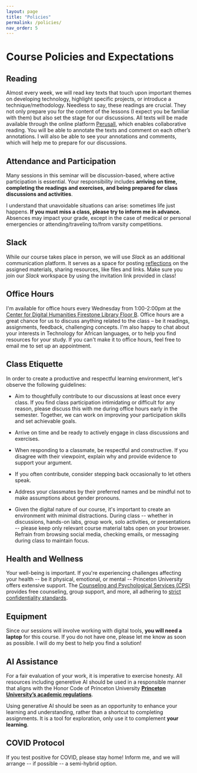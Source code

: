 ```yaml
---
layout: page
title: "Policies"
permalink: /policies/
nav_order: 5
---
```


# Course Policies and Expectations

## Reading

Almost every week, we will read key texts that touch upon important themes on developing technology, highlight specific projects, or introduce a technique/methodology. Needless to say, these readings are crucial. They not only prepare you for the content of the lessons (I expect you be familiar with them) but also set the stage for our discussions. All texts will be made available through the online platform [Perusall](https://www.perusall.com/), which enables collaborative reading. You will be able to annotate the texts and comment on each other’s annotations. I will also be able to see your annotations and comments, which will help me to prepare for our discussions.

<!--
## Class Meeting Types

Below goes an overview of the different types of class meetings we'll have. It is important to note that **discussions -- anchored by the readings -- will be part of every class meeting**, regardless of the type.

- **Discussion**{: .label .label-blue}: Sessions that combine lecturing with discussions, emphasizing critical engagement with the assigned materials.
- **Lab**{: .label .label-red}: Hands-on sessions that apply concepts in a practical setting.
- **Present**{: .label .label-green}: Sessions where students present their projects or research.
- **Field Trip**{: .label .label-yellow}: Visit to Princeton University Library Special Collections.
-->

## Attendance and Participation

Many sessions in this seminar will be discussion-based, where active participation is essential. Your responsibility includes **arriving on time, completing the readings and exercises, and being prepared for class discussions and activities**.

I understand that unavoidable situations can arise: sometimes life just happens. **If you must miss a class, please try to inform me in advance.** Absences may impact your grade, except in the case of medical or personal emergencies or attending/traveling to/from varsity competitions.

## Slack

While our course takes place in person, we will use _Slack_ as an additional communication platform. It serves as a space for posting [reflections](https://join.slack.com/t/frs159/shared_invite/zt-2pl1avtc5-R7ls3K~lDgq02kPn7iVTpA) on the assigned materials, sharing resources, like files and links. Make sure you join our _Slack_ workspace by using the invitation link provided in class!

## Office Hours

I'm available for office hours every Wednesday from 1:00-2:00pm at the [Center for Digital Humanities Firestone Library Floor B](https://cdh.princeton.edu/about/). Office hours are a great chance for us to discuss anything related to the class – be it readings, assignments, feedback, challenging concepts. I'm also happy to chat about your interests in Technology for African languages, or to help you find resources for your study. If you can't make it to office hours, feel free to email me to set up an appointment.

## Class Etiquette

In order to create a productive and respectful learning environment, let's observe the following guidelines:

- Aim to thoughtfully contribute to our discussions at least once every class. If you find class participation intimidating or difficult for any reason, please discuss this with me during office hours early in the semester. Together, we can work on improving your participation skills and set achievable goals.

- Arrive on time and be ready to actively engage in class discussions and exercises.

- When responding to a classmate, be respectful and constructive. If you disagree with their viewpoint, explain why and provide evidence to support your argument.

- If you often contribute, consider stepping back occasionally to let others speak.

- Address your classmates by their preferred names and be mindful not to make assumptions about gender pronouns.

- Given the digital nature of our course, it's important to create an environment with minimal distractions. During class -- whether in discussions, hands-on labs, group work, solo activities, or presentations -- please keep only relevant course material tabs open on your browser. Refrain from browsing social media, checking emails, or messaging during class to maintain focus.

## Health and Wellness

Your well-being is important. If you're experiencing challenges affecting your health -- be it physical, emotional, or mental -- Princeton University offers extensive support. The [Counseling and Psychological Services (CPS)](https://uhs.princeton.edu/counseling-psychological-services) provides free counseling, group support, and more, all adhering to [strict confidentiality standards](https://uhs.princeton.edu/counseling-psychological-services/counseling/confidentiality-cps).

## Equipment

Since our sessions will involve working with digital tools, **you will need a laptop** for this course. If you do not have one, please let me know as soon as possible. I will do my best to help you find a solution!

## AI Assistance

For a fair evaluation of your work, it is imperative to exercise honesty. All resources including generetive AI should be used in a responsible manner that aligns with the Honor Code of Princeton University **[Princeton University’s academic regulations](https://rrr.princeton.edu/2022/students-and-university/24-academic-regulations)**.

Using generative AI should be seen as an opportunity to enhance your learning and understanding, rather than a shortcut to completing assignments. It is a tool for exploration, only use it to complement **your learning**.

## COVID Protocol

If you test positive for COVID, please stay home! Inform me, and we will arrange -- if possible -- a semi-hybrid option.

